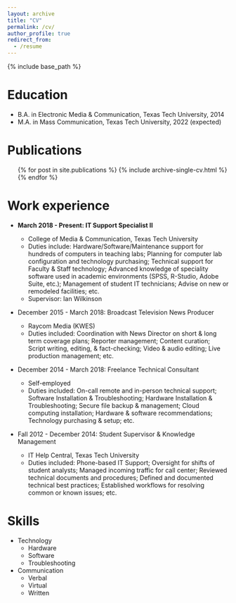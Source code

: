 ```yaml
---
layout: archive
title: "CV"
permalink: /cv/
author_profile: true
redirect_from:
  - /resume
---
```


{% include base_path %}

Education
======
* B.A. in Electronic Media & Communication, Texas Tech University, 2014
* M.A. in Mass Communication, Texas Tech University, 2022 (expected)

Publications
======
 <ul>{% for post in site.publications %}
   {% include archive-single-cv.html %}
 {% endfor %}</ul>


Work experience
======
* __March 2018 - Present: IT Support Specialist II__
  * College of Media & Communication, Texas Tech University
  * Duties include: Hardware/Software/Maintenance support for hundreds of computers in teaching labs; Planning for computer lab configuration and technology purchasing; Technical support for Faculty & Staff technology; Advanced knowledge of speciality software used in academic environments (SPSS, R-Studio, Adobe Suite, etc.); Management of student IT technicians; Advise on new or remodeled facilities; etc.
  * Supervisor: Ian Wilkinson

* December 2015 - March 2018: Broadcast Television News Producer
  * Raycom Media (KWES)
  * Duties included: Coordination with News Director on short & long term coverage plans; Reporter management; Content curation; Script writing, editing, & fact-checking; Video & audio editing; Live production management; etc.

* December 2014 - March 2018: Freelance Technical Consultant
  * Self-employed
  * Duties included: On-call remote and in-person technical support; Software Installation & Troubleshooting; Hardware Installation & Troubleshooting; Secure file backup & management; Cloud computing installation; Hardware & software recommendations; Technology purchasing & setup; etc.

* Fall 2012 - December 2014: Student Supervisor & Knowledge Management
  * IT Help Central, Texas Tech University
  * Duties included: Phone-based IT Support; Oversight for shifts of student analysts;  Managed incoming traffic for call center; Reviewed technical documents and procedures; Defined and documented technical best practices; Established workflows for resolving common or known issues; etc.  

Skills
======
* Technology
  * Hardware
  * Software
  * Troubleshooting
* Communication
  * Verbal
  * Virtual
  * Written
